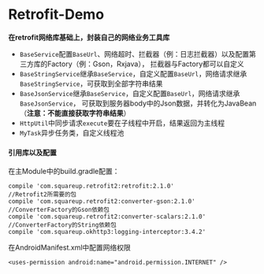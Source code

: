 # Retrofit-Demo
**在retrofit网络库基础上，封装自己的网络业务工具库**

* `BaseService`配置`BaseUrl`、网络超时、拦截器（例：日志拦截器）以及配置第三方库的Factory（例：Gson，Rxjava），
   拦截器与Factory都可以自定义
* `BaseStringService`继承`BaseService`，自定义配置`BaseUrl`，网络请求继承
  `BaseStringService`，可获取到全部字符串结果
* `BaseJsonService`继承`BaseService`，自定义配置`BaseUrl`，网络请求继承`BaseJsonService`，
   可获取到服务器body中的Json数据，并转化为JavaBean（**注意：不能直接获取字符串结果**）
* `HttpUtil`中同步请求`execute`要在子线程中开启，结果返回为主线程
* `MyTask`异步任务类，自定义线程池

#### 引用库以及配置
  在主Module中的build.gradle配置：
  
    compile 'com.squareup.retrofit2:retrofit:2.1.0'
    //Retrofit2所需要的包
    compile 'com.squareup.retrofit2:converter-gson:2.1.0'
    //ConverterFactory的Gson依赖包
    compile 'com.squareup.retrofit2:converter-scalars:2.1.0'
    //ConverterFactory的String依赖包
    compile 'com.squareup.okhttp3:logging-interceptor:3.4.2'

  在AndroidManifest.xml中配置网络权限
  
    <uses-permission android:name="android.permission.INTERNET" />
    
